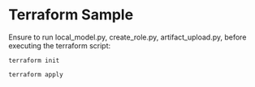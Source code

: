 # Terraform Sample
Ensure to run local_model.py, create_role.py, artifact_upload.py, before executing the terraform script:

```
terraform init

terraform apply
```